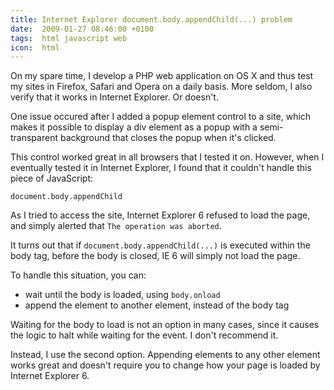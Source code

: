 ```yaml
---
title: Internet Explorer document.body.appendChild(...) problem
date:  2009-01-27 08:46:00 +0100
tags:  html javascript web
icon:  html
---
```


On my spare time, I develop a PHP web application on OS X and thus test my sites
in Firefox, Safari and Opera on a daily basis. More seldom, I also verify that it
works in Internet Explorer. Or doesn't.

One issue occured after I added a popup element control to a site, which makes it
possible to display a div element as a popup with a semi-transparent background
that closes the popup when it's clicked.

This control worked great in all browsers that I tested it on. However, when I
eventually tested it in Internet Explorer, I found that it couldn't handle this
piece of JavaScript:

```
document.body.appendChild
```

As I tried to access the site, Internet Explorer 6 refused to load the page, and
simply alerted that `The operation was aborted`.

It turns out that if `document.body.appendChild(...)` is executed within the body
tag, before the body is closed, IE 6 will simply not load the page.

To handle this situation, you can:

* wait until the body is loaded, using `body.onload`
* append the element to another element, instead of the body tag

Waiting for the body to load is not an option in many cases, since it causes the
logic to halt while waiting for the event. I don't recommend it.

Instead, I use the second option. Appending elements to any other element works
great and doesn't require you to change how your page is loaded by Internet Explorer 6.